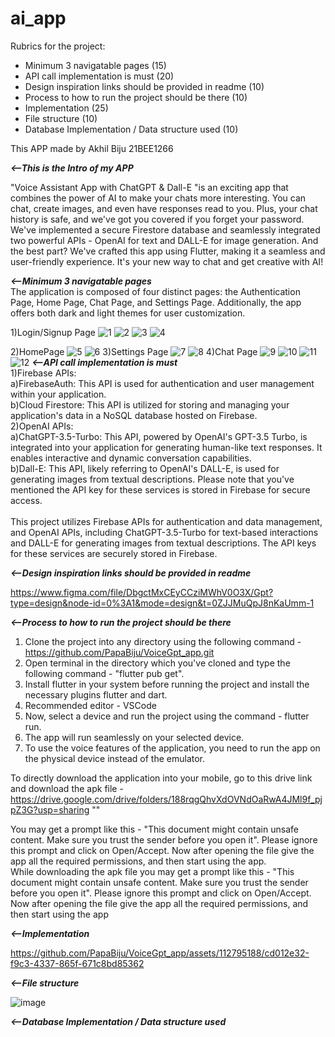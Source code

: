 # ai_app

Rubrics for the project:

- Minimum 3 navigatable pages (15)
- API call implementation is must (20)
- Design inspiration links should be provided in readme (10)
- Process to how to run the project should be there (10)
- Implementation (25)
- File structure (10)
- Database Implementation / Data structure used (10)

This APP made by Akhil Biju 21BEE1266


_**<--This is the Intro of my APP**_

"Voice Assistant App with ChatGPT & Dall-E "is an exciting app that combines the power of AI to make your chats more interesting. You can chat, create images, and even have responses read to you. Plus, your chat history is safe, and we've got you covered if you forget your password. We've implemented a secure Firestore database and seamlessly integrated two powerful APIs - OpenAI for text and DALL-E for image generation. And the best part? We've crafted this app using Flutter, making it a seamless and user-friendly experience. It's your new way to chat and get creative with AI!
<br>

_**<--Minimum 3 navigatable pages**_
<br>
The application is composed of four distinct pages: the Authentication Page, Home Page, Chat Page, and Settings Page. Additionally, the app offers both dark and light themes for user customization.

1)Login/Signup Page
![1](https://github.com/PapaBiju/VoiceGpt_app/assets/112795188/728b4c1b-9a70-4445-a3df-8d5663ad4a4c)
![2](https://github.com/PapaBiju/VoiceGpt_app/assets/112795188/6fda818d-8ac9-4e60-ae32-bea4e88b9502)
![3](https://github.com/PapaBiju/VoiceGpt_app/assets/112795188/4f616818-af1c-4ffd-9ff0-b005c54a438c)
![4](https://github.com/PapaBiju/VoiceGpt_app/assets/112795188/6c39d91a-730e-4b71-ad94-22b363d595f0)



2)HomePage
![5](https://github.com/PapaBiju/VoiceGpt_app/assets/112795188/381c8e20-18fa-4b36-a5d9-e4afe76ac31c)
![6](https://github.com/PapaBiju/VoiceGpt_app/assets/112795188/423d40a0-f9d4-4323-82fd-8153566a00cf)
3)Settings Page
![7](https://github.com/PapaBiju/VoiceGpt_app/assets/112795188/b89851e9-783d-49ba-b4a4-bcb45a7ddcd6)
![8](https://github.com/PapaBiju/VoiceGpt_app/assets/112795188/6446c4b7-cfec-412f-949e-57bd18f49c7e)
4)Chat Page
![9](https://github.com/PapaBiju/VoiceGpt_app/assets/112795188/5071f071-0037-4cb5-852f-5af31089ba18)
![10](https://github.com/PapaBiju/VoiceGpt_app/assets/112795188/0e1614d7-cef1-44e0-b3e2-328c8ab742d5)
![11](https://github.com/PapaBiju/VoiceGpt_app/assets/112795188/d7261bb6-5552-4575-a191-e87884b8890e)
![12](https://github.com/PapaBiju/VoiceGpt_app/assets/112795188/ddbf2fbd-8ea2-410c-9f68-853581f43231)
_**<--API call implementation is must**_
<br>
1)Firebase APIs:<br>
a)FirebaseAuth: This API is used for authentication and user management within your application.<br>
b)Cloud Firestore: This API is utilized for storing and managing your application's data in a NoSQL database hosted on Firebase.<br>
2)OpenAI APIs:<br>
a)ChatGPT-3.5-Turbo: This API, powered by OpenAI's GPT-3.5 Turbo, is integrated into your application for generating human-like text responses. It enables interactive and dynamic conversation capabilities.<br>
b)Dall-E: This API, likely referring to OpenAI's DALL-E, is used for generating images from textual descriptions. Please note that you've mentioned the API key for these services is stored in Firebase for secure access.<br>
<br>
This project utilizes Firebase APIs for authentication and data management, and OpenAI APIs, including ChatGPT-3.5-Turbo for text-based interactions and DALL-E for generating images from textual descriptions. The API keys for these services are securely stored in Firebase.


_**<--Design inspiration links should be provided in readme**_

https://www.figma.com/file/DbgctMxCEyCCziMWhV0O3X/Gpt?type=design&node-id=0%3A1&mode=design&t=0ZJJMuQpJ8nKaUmm-1

_**<--Process to how to run the project should be there**_

1) Clone the project into any directory using the following command  -https://github.com/PapaBiju/VoiceGpt_app.git
2) Open terminal in the directory which you've cloned and type the following command - "flutter pub get".
3) Install flutter in your system before running the project and install the necessary plugins flutter and dart.
4) Recommended editor - VSCode
5) Now, select a device and run the project using the command - flutter run.
6) The app will run seamlessly on your selected device.
7) To use the voice features of the application, you need to run the app on the physical device instead of the emulator. 

To directly download the application into your mobile, go to this drive link and download the apk file - https://drive.google.com/drive/folders/188rqgQhvXdOVNdOaRwA4JMl9f_pjpZ3G?usp=sharing ""

You may get a prompt like this - "This document might contain unsafe content. Make sure you trust the sender before you open it". 
Please ignore this prompt and click on Open/Accept. Now after opening the file give the app all the required permissions, and then start using the app.
<br>While downloading the apk file you may get a prompt like this - "This document might contain unsafe content. Make sure you trust the sender before you open it". 
Please ignore this prompt and click on Open/Accept. Now after opening the file give the app all the required permissions, and then start using the app

_**<--Implementation**_

https://github.com/PapaBiju/VoiceGpt_app/assets/112795188/cd012e32-f9c3-4337-865f-671c8bd85362


_**<--File structure**_

![image](https://github.com/PapaBiju/VoiceGpt_app/assets/112795188/72523d57-6d1d-4458-a7c0-242118d96f46)


_**<--Database Implementation / Data structure used**_

